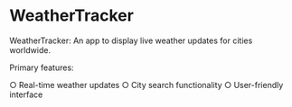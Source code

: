 # WeatherTracker
WeatherTracker: An app to display live weather updates for cities worldwide.

Primary features:

○ Real-time weather updates
○ City search functionality
○ User-friendly interface
